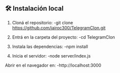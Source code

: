 ## 🛠️ Instalación local

1. Cloná el repositorio:
-git clone https://github.com/jairoc300/TelegramClon.git

2. Entrá en la carpeta del proyecto:
-cd TelegramClon

3. Instala las dependencias:
-npm install

4. Inicia el servidor:
-node server/index.js

Abrir en el navegador en:
-http://localhost:3000
